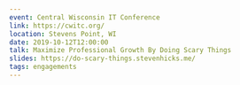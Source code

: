 ```yaml
---
event: Central Wisconsin IT Conference
link: https://cwitc.org/
location: Stevens Point, WI
date: 2019-10-12T12:00:00
talk: Maximize Professional Growth By Doing Scary Things
slides: https://do-scary-things.stevenhicks.me/
tags: engagements
---
```

